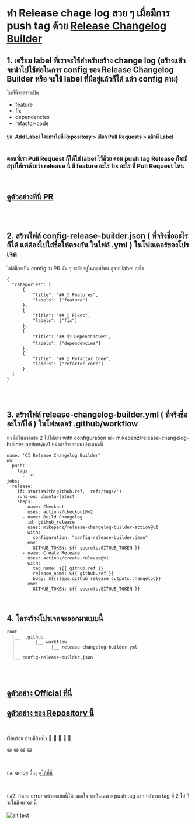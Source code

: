 # ทำ Release chage log สวย ๆ เมื่อมีการ push tag ด้วย [Release Changelog Builder](https://github.com/marketplace/actions/release-changelog-builder) 


## 1. เตรียม label ที่เราจะใช้สำหรับสร้าง change log (สร้างแล้วจะนำไปใช้ต่อในการ config ของ Release Changelog Builder หรือ จะใช้ label ที่มีอยู่แล้วก็ได้ แล้ว config ตาม) 
ในที่นี้จะสร้างเป็น    
- feature
- fix 
- dependencies
- refactor-code
#### ปล. Add Label โดยการไปที่ Repository  > เลือก Pull Requests  > คลิกที่ Label <br /><br />


### ตอนที่เรา Pull Request ก็ให้ใส่ label ไว้ด้วย ตอน push tag Release ก็จะมีสรุปให้เราด้วยว่า release นี้ มี feature อะไร fix อะไร  ที่ Pull Request ไหน 
<br />

## [ดูตัวอย่างที่นี่ PR](https://github.com/saman-waruka/release-changelog--builder/pull/18)
<br /><br />

## 2. สร้างไฟล์ config-release-builder.json ( ที่จริงชื่ออะไรก็ได้  แต่ต้องไปใส่ชื่อให้ตรงกัน ในไฟล์ .yml ) ในโฟลเดอร์ของโปรเจค 
ไฟล์นี้จะเป็น config ว่า PR นั้น ๆ จะจัดอยู่ในกลุ่มไหน ดูจาก label อะไร
```
{
  "categories": [
      {
          "title": "## 🚀 Features",
          "labels": ["feature"]
      },
      {
          "title": "## 🐛 Fixes",
          "labels": ["fix"]
      },
      {
          "title": "## 📦 Dependencies",
          "labels": ["dependencies"]
      },
      {
          "title": "## 🔄 Refactor Code",
          "labels": ["refactor-code"]
      }
  ]
}
```
<br /><br />

## 3. สร้างไฟล์ release-changelog-builder.yml ( ที่จริงชื่ออะไรก็ได้ ) ในโฟลเดอร์  .github/workflow

นำ ชื่อไฟล์จากข้อ 2  ไปใส่ตรง  with configuration ของ  mikepenz/release-changelog-builder-action@v1
หน้าตาก็จะออกมาประมาณนี้
```
name: 'CI Release Changelog Builder'
on:
  push:
    tags:
      - '*'
jobs:
  release:
    if: startsWith(github.ref, 'refs/tags/')
    runs-on: ubuntu-latest
    steps:
      - name: Checkout
        uses: actions/checkout@v2
      - name: Build Changelog
        id: github_release
        uses: mikepenz/release-changelog-builder-action@v1
        with:
          configuration: "config-release-builder.json"
        env:
          GITHUB_TOKEN: ${{ secrets.GITHUB_TOKEN }}
      - name: Create Release
        uses: actions/create-release@v1
        with:
          tag_name: ${{ github.ref }}
          release_name: ${{ github.ref }}
          body: ${{steps.github_release.outputs.changelog}}
        env:
          GITHUB_TOKEN: ${{ secrets.GITHUB_TOKEN }}
```
<br/>

## 4. โครงร้างโปรเจคจะออกมาแบบนี้
```
root
  |__  .github
  |        |__ workflow
  |              |__ release-changelog-builder.yml
  |
  |__ config-release-builder.json
```

<br /><br />
## [ดูตัวอย่าง Official ที่นี่](https://github.com/mikepenz/release-changelog-builder-action/releases)
## [ดูตัวอย่าง ของ Repository นี้](https://github.com/saman-waruka/release-changelog--builder/releases)
<br />

เรียบร้อย ปรบมืสิรอไร  👏 👏 👏 👏 👏

 😃 😃 😃 😃

<br />

ปล. emoji อื่นๆ [ดูได้ที่นี่](https://gist.github.com/rxaviers/7360908)

<br />

ปล2. ถ้าเจอ error หน้าตาแบบนี้ไ่ต้องตกใจ จะเป็นเฉพาะ push tag แรก 
หลังจาก tag ที่ 2 ไป ก็จะไม่มี error นี้ 
<br /><br />
![alt text](https://res.cloudinary.com/dxqn5gftg/image/upload/v1617276036/Screen_Shot_2564-04-01_at_18.17.48_svelo8.png)